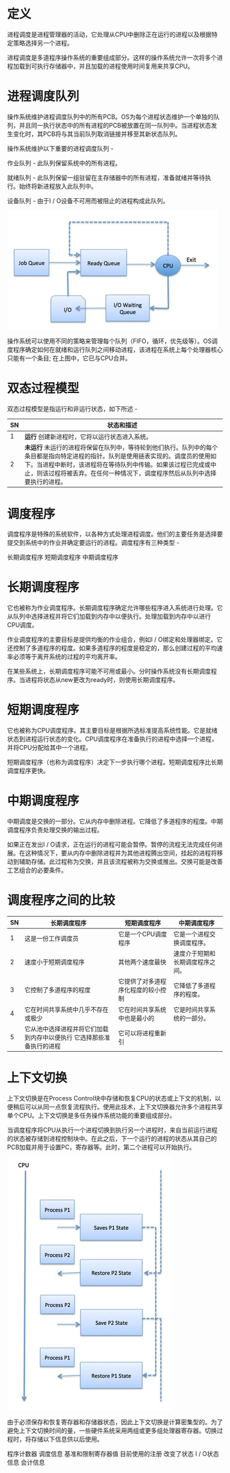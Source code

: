 # 定义
进程调度是进程管理器的活动，它处理从CPU中删除正在运行的进程以及根据特定策略选择另一个进程。

进程调度是多道程序操作系统的重要组成部分。这样的操作系统允许一次将多个进程加载到可执行存储器中，并且加载的进程使用时间复用来共享CPU。

# 进程调度队列
操作系统维护进程调度队列中的所有PCB。OS为每个进程状态维护一个单独的队列，并且同一执行状态中的所有进程的PCB被放置在同一队列中。当进程状态发生变化时，其PCB将与其当前队列取消链接并移至其新状态队列。

操作系统维护以下重要的进程调度队列 -

作业队列 - 此队列保留系统中的所有进程。

就绪队列 - 此队列保留一组驻留在主存储器中的所有进程，准备就绪并等待执行。始终将新进程放入此队列中。

设备队列 - 由于I / O设备不可用而被阻止的进程构成此队列。

![](./images/queuing_diagram.jpg)

操作系统可以使用不同的策略来管理每个队列（FIFO，循环，优先级等）。OS调度程序确定如何在就绪和运行队列之间移动进程，该进程在系统上每个处理器核心只能有一个条目; 在上图中，它已与CPU合并。

# 双态过程模型
双态过程模型是指运行和非运行状态，如下所述 -

SN |状态和描述
---|--------
1|**运行**   创建新进程时，它将以运行状态进入系统。
2	| **未运行** 未运行的进程将保留在队列中，等待轮到他们执行。队列中的每个条目都是指向特定进程的指针。队列是使用链表实现的。调度员的使用如下。当进程中断时，该进程将在等待队列中传输。如果该过程已完成或中止，则该过程将被丢弃。在任何一种情况下，调度程序然后从队列中选择要执行的进程。

# 调度程序
调度程序是特殊的系统软件，以各种方式处理进程调度。他们的主要任务是选择要提交到系统中的作业并确定要运行的进程。调度程序有三种类型 -

长期调度程序
短期调度程序
中期调度程序
# 长期调度程序
它也被称为作业调度程序。长期调度程序确定允许哪些程序进入系统进行处理。它从队列中选择进程并将它们加载到内存中以便执行。处理加载到内存中以进行CPU调度。

作业调度程序的主要目标是提供均衡的作业组合，例如I / O绑定和处理器绑定。它还控制了多道程序的程度。如果多道程序的程度是稳定的，那么创建过程的平均速率必须等于离开系统的过程的平均离开率。

在某些系统上，长期调度程序可能不可用或最小。分时操作系统没有长期调度程序。当进程将状态从new更改为ready时，则使用长期调度程序。

# 短期调度程序
它也被称为CPU调度程序。其主要目标是根据所选标准提高系统性能。它是就绪状态到进程运行状态的变化。CPU调度程序在准备执行的进程中选择一个进程，并将CPU分配给其中一个进程。

短期调度程序（也称为调度程序）决定下一步执行哪个进程。短期调度程序比长期调度程序更快。

# 中期调度程序
中期调度是交换的一部分。它从内存中删除进程。它降低了多道程序的程度。中期调度程序负责处理交换的输出过程。

如果正在发出I / O请求，正在运行的进程可能会暂停。暂停的流程无法完成任何进展。在这种情况下，要从内存中删除进程并为其他进程腾出空间，挂起的进程将移动到辅助存储。此过程称为交换，并且该流程被称为交换或推出。交换可能是改善工艺组合的必要条件。

# 调度程序之间的比较
SN|	长期调度程序|	短期调度程序|	中期调度程序
---|----------|-------------|------------
1	|这是一份工作调度员	|它是一个CPU调度程序	|它是一个进程交换调度程序。
2	|速度小于短期调度程序	|其他两个速度最快|	速度介于短期和长期调度程序之间。
3	|它控制了多道程序的程度	|它提供了对多道程序化程度的较小控制	|它降低了多道程序的程度。
4	|它在时间共享系统中几乎不存在或极少	|它在时间共享系统中也是最小的	|它是时间共享系统的一部分。
5	|它从池中选择进程并将它们加载到内存中以便执行	它选择那些准备执行的进程|	它可以将进程重新引

# 上下文切换
上下文切换是在Process Control块中存储和恢复CPU的状态或上下文的机制，以便稍后可以从同一点恢复流程执行。使用此技术，上下文切换器允许多个进程共享单个CPU。上下文切换是多任务操作系统功能的重要组成部分。

当调度程序将CPU从执行一个进程切换到执行另一个进程时，来自当前运行进程的状态被存储到进程控制块中。在此之后，下一个运行的进程的状态从其自己的PCB加载并用于设置PC，寄存器等。此时，第二个进程可以开始执行。

![](./images/context_switch.jpg)

由于必须保存和恢复寄存器和存储器状态，因此上下文切换是计算密集型的。为了避免上下文切换时间的量，一些硬件系统采用两组或更多组处理器寄存器。切换过程时，将存储以下信息供以后使用。

程序计数器
调度信息
基准和限制寄存器值
目前使用的注册
改变了状态
I / O状态信息
会计信息
